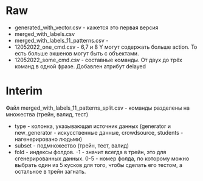 # Raw
- generated_with_vector.csv - кажется это первая версия
- merged_with_labels.csv
- merged_with_labels_11_patterns.csv - 
- 12052022_one_cmd.csv - 6,7 и 8 Y могут содержать больше action. То есть больше экшенов могут быть с объектами.
- 12052022_some_cmd.csv - составные команды. От двух до трёх команд в одной фразе. Добавлен атрибут delayed
# Interim
Файл merged_with_labels_11_patterns_split.csv - команды разделены на множества (трейн, валид, тест)
 - type - колонка, указывающая источник данных (generator и new_generator - искусственные данные, crowdsource, students - нагенерировано людьми)
 - subset - подмножество (трейн, тест, валид)
 - fold - индексы фолдов. -1 - значит всегда в трейн, это для сгенерированных данных. 0-5 - номер фолда, по которому можно выбрать один из 5 кусков для того, чтобы сделать его тестом, а остальное в трейн загнать.